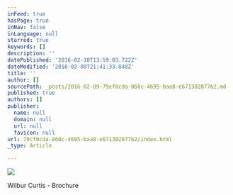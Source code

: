 ```yaml
---
inFeed: true
hasPage: true
inNav: false
inLanguage: null
starred: true
keywords: []
description: ''
datePublished: '2016-02-10T13:59:03.722Z'
dateModified: '2016-02-09T21:41:33.048Z'
title: ''
author: []
sourcePath: _posts/2016-02-09-79cf0cda-860c-4695-baa8-e671302877b2.md
published: true
authors: []
publisher:
  name: null
  domain: null
  url: null
  favicon: null
url: 79cf0cda-860c-4695-baa8-e671302877b2/index.html
_type: Article

---
```

![](https://the-grid-user-content.s3-us-west-2.amazonaws.com/c9241ab8-e735-4abd-88df-1bfc24e1b866.jpg)

Wilbur Curtis - Brochure